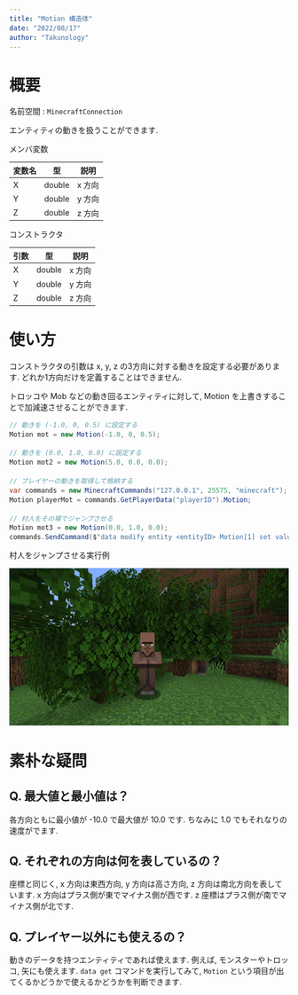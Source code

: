 ```yaml
---
title: "Motion 構造体"
date: "2022/08/17"
author: "Takunology"
---
```


# 概要
名前空間 : `MinecraftConnection`

エンティティの動きを扱うことができます.

メンバ変数

|変数名|型|説明|
|--|--|--|
|X|double|x 方向|
|Y|double|y 方向|
|Z|double|z 方向|

コンストラクタ

|引数|型|説明|
|--|--|--|
|X|double|x 方向|
|Y|double|y 方向|
|Z|double|z 方向|

# 使い方
コンストラクタの引数は x, y, z の3方向に対する動きを設定する必要があります. どれか1方向だけを定義することはできません.

トロッコや Mob などの動き回るエンティティに対して, Motion を上書きすることで加減速させることができます.

```cs
// 動きを (-1.0, 0, 0.5) に設定する
Motion mot = new Motion(-1.0, 0, 0.5);

// 動きを (0.0, 1.0, 0.0) に設定する
Motion mot2 = new Motion(5.0, 0.0, 0.0);

// プレイヤーの動きを取得して格納する
var commands = new MinecraftCommands("127.0.0.1", 25575, "minecraft");
Motion playerMot = commands.GetPlayerData("playerID").Motion;

// 村人をその場でジャンプさせる
Motion mot3 = new Motion(0.0, 1.0, 0.0);
commands.SendCommand($"data modify entity <entityID> Motion[1] set value {mot3.Y}")
```

村人をジャンプさせる実行例

![](https://raw.githubusercontent.com/takunology/MinecraftConnection-docs/main/ver2/Struct/media/Motion_01.gif)

# 素朴な疑問
## Q. 最大値と最小値は？

各方向ともに最小値が -10.0 で最大値が 10.0 です. ちなみに 1.0 でもそれなりの速度がでます.

## Q. それぞれの方向は何を表しているの？

座標と同じく, x 方向は東西方向, y 方向は高さ方向, z 方向は南北方向を表しています. x 方向はプラス側が東でマイナス側が西です. z 座標はプラス側が南でマイナス側が北です. 

## Q. プレイヤー以外にも使えるの？

動きのデータを持つエンティティであれば使えます. 例えば, モンスターやトロッコ, 矢にも使えます. `data get` コマンドを実行してみて, `Motion` という項目が出てくるかどうかで使えるかどうかを判断できます.